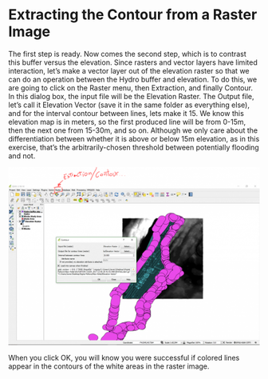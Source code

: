 # Extracting the Contour from a Raster Image

The first step is ready. Now comes the second step, which is to contrast this buffer versus the elevation. Since rasters and vector layers have limited interaction, let’s make a vector layer out of the elevation raster so that we can do an operation between the Hydro buffer and elevation. To do this, we are going to click on the Raster menu, then Extraction, and finally Contour. In this dialog box, the input file will be the Elevation Raster. The Output file, let’s call it Elevation Vector (save it in the same folder as everything else), and for the interval contour between lines, lets make it 15. We know this elevation map is in meters, so the first produced line will be from 0-15m, then the next one from 15-30m, and so on. Although we only care about the differentiation between whether it is above or below 15m elevation, as in this exercise, that’s the arbitrarily-chosen threshold between potentially flooding and not.

![Extracting the Contour of the Raster Layer](images/contour1.png)

When you click OK, you will know you were successful if colored lines appear in the contours of the white areas in the raster image.